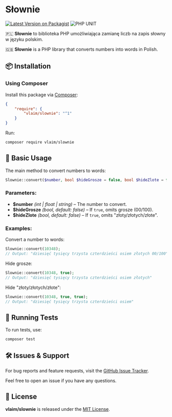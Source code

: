 # Słownie

[![Latest Version on Packagist](https://img.shields.io/packagist/v/vlaim/slownie.svg?style=flat-square)](https://packagist.org/packages/vlaim/slownie)
![PHP UNIT](https://github.com/vlaim/slownie/actions/workflows/php.yml/badge.svg)

🇵🇱 **Słownie** to biblioteka PHP umożliwiająca zamianę liczb na zapis słowny w języku polskim.

🇬🇧 **Słownie** is a PHP library that converts numbers into words in Polish.

## 📦 Installation

### Using Composer

Install this package via [Composer](https://getcomposer.org/):

```json
{
    "require": {
        "vlaim/slownie": "^1"
    }
}
```

Run:

```sh
composer require vlaim/slownie
```

## 🚀 Basic Usage

The main method to convert numbers to words:

```php
Slownie::convert($number, bool $hideGrosze = false, bool $hideZlote = false)
```

### Parameters:
- **$number** *(int | float | string)* – The number to convert.
- **$hideGrosze** *(bool, default: false)* – If `true`, omits grosze (00/100).
- **$hideZlote** *(bool, default: false)* – If `true`, omits "złoty/złotych/złote".

### Examples:

Convert a number to words:
```php
Slownie::convert(10348);
// Output: "dziesięć tysięcy trzysta czterdzieści osiem złotych 00/100"
```

Hide grosze:
```php
Slownie::convert(10348, true);
// Output: "dziesięć tysięcy trzysta czterdzieści osiem złotych"
```

Hide "złoty/złotych/złote":
```php
Slownie::convert(10348, true, true);
// Output: "dziesięć tysięcy trzysta czterdzieści osiem"
```

## 🧪 Running Tests

To run tests, use:

```sh
composer test
```

## 🛠 Issues & Support

For bug reports and feature requests, visit the [GitHub Issue Tracker](https://github.com/vlaim/slownie/issues).

Feel free to open an issue if you have any questions.

## 📜 License

**vlaim/slownie** is released under the [MIT License](LICENSE.md).

